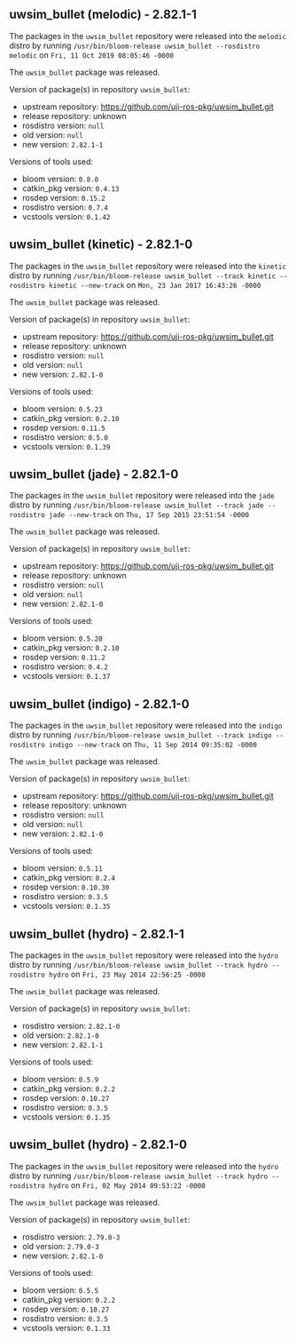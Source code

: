 ## uwsim_bullet (melodic) - 2.82.1-1

The packages in the `uwsim_bullet` repository were released into the `melodic` distro by running `/usr/bin/bloom-release uwsim_bullet --rosdistro melodic` on `Fri, 11 Oct 2019 08:05:46 -0000`

The `uwsim_bullet` package was released.

Version of package(s) in repository `uwsim_bullet`:

- upstream repository: https://github.com/uji-ros-pkg/uwsim_bullet.git
- release repository: unknown
- rosdistro version: `null`
- old version: `null`
- new version: `2.82.1-1`

Versions of tools used:

- bloom version: `0.8.0`
- catkin_pkg version: `0.4.13`
- rosdep version: `0.15.2`
- rosdistro version: `0.7.4`
- vcstools version: `0.1.42`


## uwsim_bullet (kinetic) - 2.82.1-0

The packages in the `uwsim_bullet` repository were released into the `kinetic` distro by running `/usr/bin/bloom-release uwsim_bullet --track kinetic --rosdistro kinetic --new-track` on `Mon, 23 Jan 2017 16:43:26 -0000`

The `uwsim_bullet` package was released.

Version of package(s) in repository `uwsim_bullet`:

- upstream repository: https://github.com/uji-ros-pkg/uwsim_bullet.git
- release repository: unknown
- rosdistro version: `null`
- old version: `null`
- new version: `2.82.1-0`

Versions of tools used:

- bloom version: `0.5.23`
- catkin_pkg version: `0.2.10`
- rosdep version: `0.11.5`
- rosdistro version: `0.5.0`
- vcstools version: `0.1.39`


## uwsim_bullet (jade) - 2.82.1-0

The packages in the `uwsim_bullet` repository were released into the `jade` distro by running `/usr/bin/bloom-release uwsim_bullet --track jade --rosdistro jade --new-track` on `Thu, 17 Sep 2015 23:51:54 -0000`

The `uwsim_bullet` package was released.

Version of package(s) in repository `uwsim_bullet`:
- upstream repository: https://github.com/uji-ros-pkg/uwsim_bullet.git
- release repository: unknown
- rosdistro version: `null`
- old version: `null`
- new version: `2.82.1-0`

Versions of tools used:
- bloom version: `0.5.20`
- catkin_pkg version: `0.2.10`
- rosdep version: `0.11.2`
- rosdistro version: `0.4.2`
- vcstools version: `0.1.37`


## uwsim_bullet (indigo) - 2.82.1-0

The packages in the `uwsim_bullet` repository were released into the `indigo` distro by running `/usr/bin/bloom-release uwsim_bullet --track indigo --rosdistro indigo --new-track` on `Thu, 11 Sep 2014 09:35:02 -0000`

The `uwsim_bullet` package was released.

Version of package(s) in repository `uwsim_bullet`:
- upstream repository: https://github.com/uji-ros-pkg/uwsim_bullet.git
- release repository: unknown
- rosdistro version: `null`
- old version: `null`
- new version: `2.82.1-0`

Versions of tools used:
- bloom version: `0.5.11`
- catkin_pkg version: `0.2.4`
- rosdep version: `0.10.30`
- rosdistro version: `0.3.5`
- vcstools version: `0.1.35`


## uwsim_bullet (hydro) - 2.82.1-1

The packages in the `uwsim_bullet` repository were released into the `hydro` distro by running `/usr/bin/bloom-release uwsim_bullet --track hydro --rosdistro hydro` on `Fri, 23 May 2014 22:56:25 -0000`

The `uwsim_bullet` package was released.

Version of package(s) in repository `uwsim_bullet`:
- rosdistro version: `2.82.1-0`
- old version: `2.82.1-0`
- new version: `2.82.1-1`

Versions of tools used:
- bloom version: `0.5.9`
- catkin_pkg version: `0.2.2`
- rosdep version: `0.10.27`
- rosdistro version: `0.3.5`
- vcstools version: `0.1.35`


## uwsim_bullet (hydro) - 2.82.1-0

The packages in the `uwsim_bullet` repository were released into the `hydro` distro by running `/usr/bin/bloom-release uwsim_bullet --track hydro --rosdistro hydro` on `Fri, 02 May 2014 09:53:22 -0000`

The `uwsim_bullet` package was released.

Version of package(s) in repository `uwsim_bullet`:
- rosdistro version: `2.79.0-3`
- old version: `2.79.0-3`
- new version: `2.82.1-0`

Versions of tools used:
- bloom version: `0.5.5`
- catkin_pkg version: `0.2.2`
- rosdep version: `0.10.27`
- rosdistro version: `0.3.5`
- vcstools version: `0.1.33`


